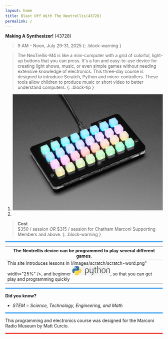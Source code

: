 ```yaml
---
layout: home
title: Blast Off With The Neotrellis(43728)
permalink: /
---
```


**Making A Synthesizer!** (43728)

> 9 AM - Noon, July 29-31, 2025 
{: .block-warning }

> The NeoTrellis-M4 is like a mini-computer with a grid of colorful, light-up buttons that you can press. It's a fun and easy-to-use device for creating light shows, music, or even simple games without needing extensive knowledge of electronics. This three-day course is designed to introduce Scratch, Python and micro-controllers. These tools allow children to produce music or short video to better understand computers.
{: .block-tip }

1. ![neotrellis](/images/parts/neotrellis.jpg)
2. 
> **Cost**  
> \$350 / session *OR* 
> \$315 / session for Chatham Marconi Supporting Members and above.
{: .block-warning }

<hr style="background-color: rgb(5, 133, 237); height: 3px;">

| The Neotrellis device can be programmed to play several different games. |
|-|
| This site introduces lessons in !/images/scratch/scratch-word.png" width="25%" />, and beginner <img src="/images/python/python-word2.png" width="25%" />, so that you can get play and programming quickly |

<hr style="background-color: rgb(5, 133, 237); height: 3px;">

**Did you know?**
- *STEM = Science, Technology, Engineering, and Math*

<hr style="background-color: rgb(5, 133, 237); height: 3px;">

This programming and electronics course was designed for the Marconi Radio Museum by Matt Curcio.

<hr style="background-color: rgb(237, 24, 5); height: 3px;">
